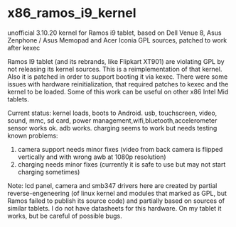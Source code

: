 # x86_ramos_i9_kernel
unofficial 3.10.20 kernel for Ramos i9 tablet, based on Dell Venue 8, Asus Zenphone / Asus Memopad and Acer Iconia GPL sources, patched to work after kexec

Ramos I9 tablet (and its rebrands, like Flipkart XT901) are violating GPL by not releasing its kernel sources.
This is a reimplementation of that kernel. Also it is patched in order to support booting it via kexec.
There were some issues with hardware reinitialization, that required patches to kexec and the kernel to be loaded.
Some of this work can be useful on other x86 Intel Mid tablets.

Current status:
kernel loads, boots to Android. usb, touchscreen, video, sound, mmc, sd card, power management,wifi,bluetooth,accelerometer sensor works ok. adb works. charging seems to work but needs testing
known problems:
1) camera support needs minor fixes (video from back camera is flipped vertically and with wrong awb at 1080p resolution)
2) charging needs minor fixes (currently it is safe to use but may not start charging sometimes)

Note: lcd panel, camera and smb347 drivers here are created by partial reverse-engeneering (of linux kernel and  modules that marked as GPL, but Ramos failed to publish its source code) and partially based on sources of similar tablets. I do not have datasheets for this hardware. On my tablet it works, but be careful of possible bugs.
